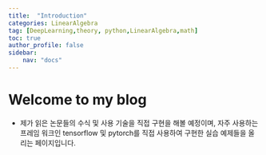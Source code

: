 ```yaml
---
title:  "Introduction"
categories: LinearAlgebra
tag: [DeepLearning,theory, python,LinearAlgebra,math]
toc: true
author_profile: false
sidebar:
    nav: "docs"
---
```


# Welcome to my blog

- 제가 읽은 논문들의 수식 및 사용 기술을 직접 구현을 해볼 예정이며, 자주 사용하는 프레임 워크인 tensorflow 및 pytorch를 직접 사용하여 구현한 실습 예제들을 올리는 페이지입니다.
